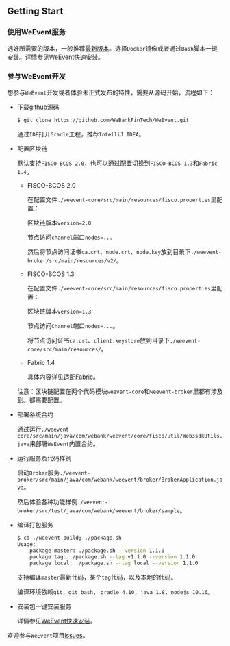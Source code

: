 ## Getting Start

### 使用WeEvent服务

选好所需要的版本，一般推荐[最新版本](https://github.com/WeBankFinTech/WeEvent/releases)。选择`Docker`镜像或者通过`Bash`脚本一键安装。详情参见[WeEvent快速安装](../install/quickinstall.html)。

### 参与WeEvent开发

想参与`WeEvent`开发或者体验未正式发布的特性，需要从源码开始，流程如下：

- 下载[github源码](https://github.com/WeBankFinTech/WeEvent)

  ```bash
  $ git clone https://github.com/WeBankFinTech/WeEvent.git
  ```

  通过`IDE`打开`Gradle`工程，推荐`IntelliJ IDEA`。

- 配置区块链

  默认支持`FISCO-BCOS 2.0`，也可以通过配置切换到`FISCO-BCOS 1.3`和`Fabric 1.4`。

  - FISCO-BCOS 2.0

    在配置文件`./weevent-core/src/main/resources/fisco.properties`里配置：

    区块链版本`version=2.0`

    节点访问`channel`端口`nodes=...`

    然后将节点访问证书`ca.crt`、`node.crt`、`node.key`放到目录下`./weevent-broker/src/main/resources/v2/`。

  - FISCO-BCOS 1.3

    在配置文件`./weevent-core/src/main/resources/fisco.properties`里配置：

    区块链版本`version=1.3`

    节点访问`Channel`端口`nodes=...`。

    将节点访问证书`ca.crt`、`client.keystore`放到目录下`./weevent-core/src/main/resources/`。

  - Fabric 1.4

    具体内容详见[适配Fabric](https://weeventdoc.readthedocs.io/zh_CN/latest/advanced/fabric.html)。
    
  注意：区块链配置在两个代码模块`weevent-core`和`weevent-broker`里都有涉及到。都需要配置。

- 部署系统合约

  通过运行`./weevent-core/src/main/java/com/webank/weevent/core/fisco/util/Web3sdkUtils.java`来部署`WeEvent`内置合约。

- 运行服务及代码样例

  启动`Broker`服务`./weevent-broker/src/main/java/com/webank/weevent/broker/BrokerApplication.java`。

  然后体验各种功能样例`./weevent-broker/src/test/java/com/webank/weevent/broker/sample`。

- 编译打包服务

  ```bash
  $ cd ./weevent-build; ./package.sh
  Usage:
      package master: ./package.sh --version 1.1.0
      package tag: ./package.sh --tag v1.1.0 --version 1.1.0
      package local: ./package.sh --tag local --version 1.1.0
  ```

  支持编译`master`最新代码，某个`tag`代码，以及本地的代码。

  编译环境依赖`git`，`git bash`， `gradle 4.10`，`java 1.8`，`nodejs 10.16`。

- 安装包一键安装服务

  详情参见[WeEvent快速安装](../install/quickinstall.html)。


欢迎参与`WeEvent`项目[issues](https://github.com/WeBankFinTech/WeEvent/issues)。

